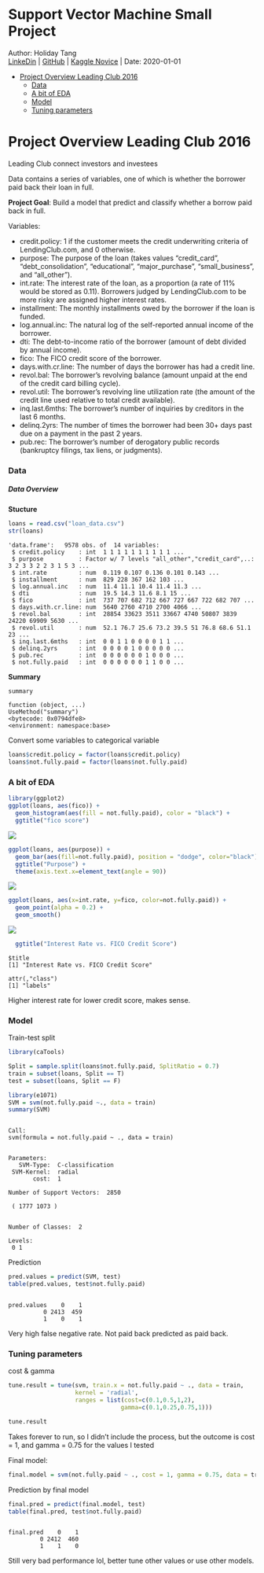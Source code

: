 Support Vector Machine Small Project
================
Author: Holiday Tang  
[LinkeDin](https://www.linkedin.com/in/holiday-t/) |
[GitHub](https://github.com/holiday007) | [Kaggle
Novice](https://www.kaggle.com/holibae007)
| Date: 2020-01-01

  - [Project Overview Leading Club
    2016](#project-overview-leading-club-2016)
      - [Data](#data)
      - [A bit of EDA](#a-bit-of-eda)
      - [Model](#model)
      - [Tuning parameters](#tuning-parameters)

# Project Overview Leading Club 2016

Leading Club connect investors and investees

Data contains a series of variables, one of which is whether the
borrower paid back their loan in full.

**Project Goal**: Build a model that predict and classify whether a
borrow paid back in full.

Variables:

  - credit.policy: 1 if the customer meets the credit underwriting
    criteria of LendingClub.com, and 0 otherwise.
  - purpose: The purpose of the loan (takes values “credit\_card”,
    “debt\_consolidation”, “educational”, “major\_purchase”,
    “small\_business”, and “all\_other”).
  - int.rate: The interest rate of the loan, as a proportion (a rate of
    11% would be stored as 0.11). Borrowers judged by LendingClub.com to
    be more risky are assigned higher interest rates.
  - installment: The monthly installments owed by the borrower if the
    loan is funded.
  - log.annual.inc: The natural log of the self-reported annual income
    of the borrower.
  - dti: The debt-to-income ratio of the borrower (amount of debt
    divided by annual income).
  - fico: The FICO credit score of the borrower.
  - days.with.cr.line: The number of days the borrower has had a credit
    line.
  - revol.bal: The borrower’s revolving balance (amount unpaid at the
    end of the credit card billing cycle).
  - revol.util: The borrower’s revolving line utilization rate (the
    amount of the credit line used relative to total credit available).
  - inq.last.6mths: The borrower’s number of inquiries by creditors in
    the last 6 months.
  - delinq.2yrs: The number of times the borrower had been 30+ days past
    due on a payment in the past 2 years.
  - pub.rec: The borrower’s number of derogatory public records
    (bankruptcy filings, tax liens, or judgments).

### Data

##### Data Overview

**Stucture**

``` r
loans = read.csv("loan_data.csv")
str(loans)
```

    'data.frame':   9578 obs. of  14 variables:
     $ credit.policy    : int  1 1 1 1 1 1 1 1 1 1 ...
     $ purpose          : Factor w/ 7 levels "all_other","credit_card",..: 3 2 3 3 2 2 3 1 5 3 ...
     $ int.rate         : num  0.119 0.107 0.136 0.101 0.143 ...
     $ installment      : num  829 228 367 162 103 ...
     $ log.annual.inc   : num  11.4 11.1 10.4 11.4 11.3 ...
     $ dti              : num  19.5 14.3 11.6 8.1 15 ...
     $ fico             : int  737 707 682 712 667 727 667 722 682 707 ...
     $ days.with.cr.line: num  5640 2760 4710 2700 4066 ...
     $ revol.bal        : int  28854 33623 3511 33667 4740 50807 3839 24220 69909 5630 ...
     $ revol.util       : num  52.1 76.7 25.6 73.2 39.5 51 76.8 68.6 51.1 23 ...
     $ inq.last.6mths   : int  0 0 1 1 0 0 0 0 1 1 ...
     $ delinq.2yrs      : int  0 0 0 0 1 0 0 0 0 0 ...
     $ pub.rec          : int  0 0 0 0 0 0 1 0 0 0 ...
     $ not.fully.paid   : int  0 0 0 0 0 0 1 1 0 0 ...

**Summary**

``` r
summary
```

    function (object, ...) 
    UseMethod("summary")
    <bytecode: 0x0794dfe8>
    <environment: namespace:base>

Convert some variables to categorical variable

``` r
loans$credit.policy = factor(loans$credit.policy)
loans$not.fully.paid = factor(loans$not.fully.paid)
```

### A bit of EDA

``` r
library(ggplot2)
ggplot(loans, aes(fico)) + 
  geom_histogram(aes(fill = not.fully.paid), color = "black") + 
  ggtitle("fico score")
```

![](Support_Vector_Machine_Small_Project_files/figure-gfm/unnamed-chunk-4-1.png)<!-- -->

``` r
ggplot(loans, aes(purpose)) + 
  geom_bar(aes(fill=not.fully.paid), position = "dodge", color="black") + 
  ggtitle("Purpose") + 
  theme(axis.text.x=element_text(angle = 90))
```

![](Support_Vector_Machine_Small_Project_files/figure-gfm/unnamed-chunk-5-1.png)<!-- -->

``` r
ggplot(loans, aes(x=int.rate, y=fico, color=not.fully.paid)) +
  geom_point(alpha = 0.2) + 
  geom_smooth()
```

![](Support_Vector_Machine_Small_Project_files/figure-gfm/unnamed-chunk-6-1.png)<!-- -->

``` r
  ggtitle("Interest Rate vs. FICO Credit Score")
```

    $title
    [1] "Interest Rate vs. FICO Credit Score"
    
    attr(,"class")
    [1] "labels"

Higher interest rate for lower credit score, makes sense.

### Model

Train-test split

``` r
library(caTools)

Split = sample.split(loans$not.fully.paid, SplitRatio = 0.7)
train = subset(loans, Split == T)
test = subset(loans, Split == F)
```

``` r
library(e1071)
SVM = svm(not.fully.paid ~., data = train)
summary(SVM)
```

``` 

Call:
svm(formula = not.fully.paid ~ ., data = train)


Parameters:
   SVM-Type:  C-classification 
 SVM-Kernel:  radial 
       cost:  1 

Number of Support Vectors:  2850

 ( 1777 1073 )


Number of Classes:  2 

Levels: 
 0 1
```

Prediction

``` r
pred.values = predict(SVM, test)
table(pred.values, test$not.fully.paid)
```

``` 
           
pred.values    0    1
          0 2413  459
          1    0    1
```

Very high false negative rate. Not paid back predicted as paid back.

### Tuning parameters

cost & gamma

``` r
tune.result = tune(svm, train.x = not.fully.paid ~ ., data = train,
                   kernel = 'radial', 
                   ranges = list(cost=c(0.1,0.5,1,2),
                                gamma=c(0.1,0.25,0.75,1)))
```

``` r
tune.result
```

Takes forever to run, so I didn’t include the process, but the outcome
is cost = 1, and gamma = 0.75 for the values I tested

Final model:

``` r
final.model = svm(not.fully.paid ~ ., cost = 1, gamma = 0.75, data = train)
```

Prediction by final model

``` r
final.pred = predict(final.model, test)
table(final.pred, test$not.fully.paid)
```

``` 
          
final.pred    0    1
         0 2412  460
         1    1    0
```

Still very bad performance lol, better tune other values or use other
models.

